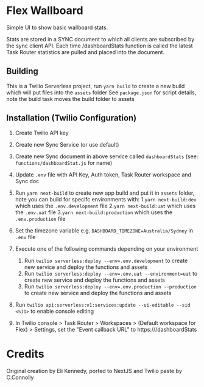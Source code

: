 # Flex Wallboard

Simple UI to show basic wallboard stats.

Stats are stored in a SYNC document to which all clients are subscribed by the sync client API. Each time /dashboardStats function is called the latest Task Router statistics are pulled and placed into the document.

## Building

This is a Twilio Serverless project, run `yarn build` to create a new build which will put files into the `assets` folder
See `package.json` for script details, note the build task moves the build folder to assets

## Installation (Twilio Configuration)

1. Create Twilio API key

2. Create new Sync Service (or use default)

3. Create new Sync document in above service called `dashboardStats` (see: `functions/dashboardStat.js` for name)

4. Update `.env` file with API Key, Auth token, Task Router workspace and Sync doc

5. Run `yarn next-build` to create new app build and put it in `assets` folder, note you can build for specifc environments with: 1.`yarn next-build:dev` which uses the `.env.development` file 2.`yarn next-build:uat` which uses the `.env.uat` file 3.`yarn next-build:production` which uses the `.env.production` file

6. Set the timezone variable e.g. `DASHBOARD_TIMEZONE=Australia/Sydney` in `.env` file

7. Execute one of the following commands depending on your environment

   1. Run `twilio serverless:deploy --env=.env.development` to create new service and deploy the functions and assets
   2. Run `twilio serverless:deploy --env=.env.uat --environment=uat` to create new service and deploy the functions and assets
   3. Run `twilio serverless:deploy --env=.env.production --production` to create new service and deploy the functions and assets

8. Run `twilio api:serverless:v1:services:update --ui-editable --sid <SID>` to enable console editing

9. In Twilio console > Task Router > Workspaces > (Default workspace for Flex) > Settings, set the "Event callback URL" to https://<functions path>/dashboardStats

# Credits

Original creation by Eli Kennedy, ported to NextJS and Twilio paste by C.Connolly
